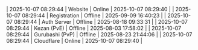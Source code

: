 | 2025-10-07 08:29:44 | Website | Online | 2025-10-07 08:29:40 |
| 2025-10-07 08:29:44 | Registration | Offline | 2025-09-09 16:40:23 |
| 2025-10-07 08:29:44 | Auth Server | Offline | 2025-08-18 09:33:31 |
| 2025-10-07 08:29:44 | Kezan (PvE) | Offline | 2025-08-03 17:58:02 |
| 2025-10-07 08:29:44 | Gurubashi (PvP) | Offline | 2025-08-23 21:44:06 |
| 2025-10-07 08:29:44 | Cloudflare | Online | 2025-10-07 08:29:40 |
